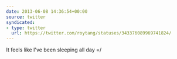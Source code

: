 ```yaml
---
date: 2013-06-08 14:36:54+00:00
source: twitter
syndicated:
- type: twitter
  url: https://twitter.com/roytang/statuses/343376089969741824/
---
```


It feels like I've been sleeping all day =/